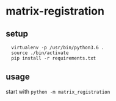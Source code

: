# matrix-registration

## setup
```
  virtualenv -p /usr/bin/python3.6 .
  source ./bin/activate
  pip install -r requirements.txt
```

## usage 
start with `python -m matrix_registration`
